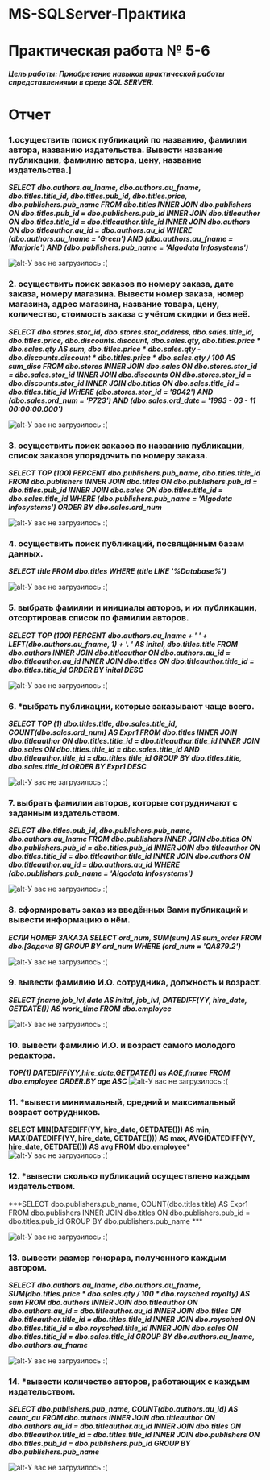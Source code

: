 # MS-SQLServer-Практика

# Практическая работа № 5-6
##### Цель работы: Приобретение навыков практической работы спредставлениями в среде SQL SERVER.

# Отчет

### 1.осуществить поиск публикаций по названию, фамилии автора, названию издательства. Вывести название публикации, фамилию автора, цену, название издательства.]
***SELECT dbo.authors.au_lname, dbo.authors.au_fname, dbo.titles.title_id, dbo.titles.pub_id, dbo.titles.price, dbo.publishers.pub_name
FROM dbo.titles INNER JOIN
dbo.publishers ON dbo.titles.pub_id = dbo.publishers.pub_id INNER JOIN
dbo.titleauthor ON dbo.titles.title_id = dbo.titleauthor.title_id INNER JOIN
dbo.authors ON dbo.titleauthor.au_id = dbo.authors.au_id
WHERE (dbo.authors.au_lname = 'Green') AND (dbo.authors.au_fname = 'Marjorie') AND (dbo.publishers.pub_name = 'Algodata Infosystems')***

![alt-У вас не загрузилось :( ](http://ipic.su/img/img7/fs/Nomer1.1569523693.png "SQLServer5-6")

### 2. осуществить поиск заказов по номеру заказа, дате заказа, номеру магазина. Вывести номер заказа, номер магазина, адрес магазина, название товара, цену, количество, стоимость заказа c учётом скидки и без неё.

***SELECT dbo.stores.stor_id, dbo.stores.stor_address, dbo.sales.title_id, dbo.titles.price, dbo.discounts.discount, dbo.sales.qty, dbo.titles.price * dbo.sales.qty AS sum,
dbo.titles.price * dbo.sales.qty - dbo.discounts.discount * dbo.titles.price * dbo.sales.qty / 100 AS sum_disc
FROM dbo.stores INNER JOIN
dbo.sales ON dbo.stores.stor_id = dbo.sales.stor_id INNER JOIN
dbo.discounts ON dbo.stores.stor_id = dbo.discounts.stor_id INNER JOIN
dbo.titles ON dbo.sales.title_id = dbo.titles.title_id
WHERE (dbo.stores.stor_id = '8042') AND (dbo.sales.ord_num = 'P723') AND (dbo.sales.ord_date = '1993 - 03 - 11 00:00:00.000')***

![alt-У вас не загрузилось :( ](http://ipic.su/img/img7/fs/nomer2.1569523726.png "SQLServer5-6")

### 3. осуществить поиск заказов по названию публикации, список заказов упорядочить по номеру заказа.

***SELECT TOP (100) PERCENT dbo.publishers.pub_name, dbo.titles.title_id
FROM dbo.publishers INNER JOIN
dbo.titles ON dbo.publishers.pub_id = dbo.titles.pub_id INNER JOIN
dbo.sales ON dbo.titles.title_id = dbo.sales.title_id
WHERE (dbo.publishers.pub_name = 'Algodata Infosystems')
ORDER BY dbo.sales.ord_num***

![alt-У вас не загрузилось :( ](http://ipic.su/img/img7/fs/nomer3.1569523744.png "SQLServer5-6")

### 4. осуществить поиск публикаций, посвящённым базам данных.
***SELECT title
FROM dbo.titles
WHERE (title LIKE '%Database%')***

![alt-У вас не загрузилось :( ](http://ipic.su/img/img7/fs/Nomer4.1569523768.png "SQLServer5-6")

### 5. выбрать фамилии и инициалы авторов, и их публикации, отсортировав список по фамилии авторов.

***SELECT TOP (100) PERCENT dbo.authors.au_lname + ' ' + LEFT(dbo.authors.au_fname, 1) + '. ' AS inital, dbo.titles.title
FROM dbo.authors INNER JOIN
dbo.titleauthor ON dbo.authors.au_id = dbo.titleauthor.au_id INNER JOIN
dbo.titles ON dbo.titleauthor.title_id = dbo.titles.title_id
ORDER BY inital DESC***

![alt-У вас не загрузилось :( ](http://ipic.su/img/img7/fs/nomer5.1569523787.png "SQLServer5-6")

### 6. *выбрать публикации, которые заказывают чаще всего.

***SELECT TOP (1) dbo.titles.title, dbo.sales.title_id, COUNT(dbo.sales.ord_num) AS Expr1
FROM dbo.titles INNER JOIN
dbo.titleauthor ON dbo.titles.title_id = dbo.titleauthor.title_id INNER JOIN
dbo.sales ON dbo.titles.title_id = dbo.sales.title_id AND dbo.titleauthor.title_id = dbo.titles.title_id
GROUP BY dbo.titles.title, dbo.sales.title_id
ORDER BY Expr1 DESC***

![alt-У вас не загрузилось :( ](http://ipic.su/img/img7/fs/nomer6.1569523808.png "SQLServer5-6")

### 7. выбрать фамилии авторов, которые сотрудничают с заданным издательством.

***SELECT dbo.titles.pub_id, dbo.publishers.pub_name, dbo.authors.au_lname
FROM dbo.publishers INNER JOIN
dbo.titles ON dbo.publishers.pub_id = dbo.titles.pub_id INNER JOIN
dbo.titleauthor ON dbo.titles.title_id = dbo.titleauthor.title_id INNER JOIN
dbo.authors ON dbo.titleauthor.au_id = dbo.authors.au_id
WHERE (dbo.publishers.pub_name = 'Algodata Infosystems')***

![alt-У вас не загрузилось :( ](http://ipic.su/img/img7/fs/nomer7.1569523825.png "SQLServer5-6")

### 8. сформировать заказ из введённых Вами публикаций и вывести информацию о нём.

***ЕСЛИ НОМЕР ЗАКАЗА
SELECT ord_num, SUM(sum) AS sum_order
FROM dbo.[Задача 8]
GROUP BY ord_num
WHERE (ord_num = 'QA879.2')***

![alt-У вас не загрузилось :( ](http://ipic.su/img/img7/fs/nomer8.1569523897.png "SQLServer5-6")

### 9. вывести фамилию И.О. сотрудника, должность и возраст.

***SELECT fname,job_lvl,date AS inital, job_lvl, DATEDIFF(YY, hire_date, GETDATE()) AS work_time
FROM dbo.employee***

![alt-У вас не загрузилось :( ](http://ipic.su/img/img7/fs/9.1569524637.jpg "SQLServer5-6")

### 10. вывести фамилию И.О. и возраст самого молодого редактора.

***TOP(1) DATEDIFF(YY,hire_date,GETDATE()) as AGE,fname 
FROM dbo.employee
ORDER.BY age ASC***
![alt-У вас не загрузилось :( ](http://ipic.su/img/img7/fs/nomer10.1569523922.png "SQLServer5-6")

### 11. *вывести минимальный, средний и максимальный возраст сотрудников.

**SELECT MIN(DATEDIFF(YY, hire_date, GETDATE())) AS min, MAX(DATEDIFF(YY, hire_date, GETDATE())) AS max, AVG(DATEDIFF(YY, hire_date, GETDATE())) AS avg
FROM dbo.employee***
![alt-У вас не загрузилось :( ](http://ipic.su/img/img7/fs/saasdasd.1570196679.png "SQLServer5-6")

### 12. *вывести сколько публикаций осуществлено каждым издательством.

***SELECT dbo.publishers.pub_name, COUNT(dbo.titles.title) AS Expr1
FROM dbo.publishers INNER JOIN
dbo.titles ON dbo.publishers.pub_id = dbo.titles.pub_id
GROUP BY dbo.publishers.pub_name ***

![alt-У вас не загрузилось :( ](http://ipic.su/img/img7/fs/Snimok.1570196614.png "SQLServer5-6")

### 13. вывести размер гонорара, полученного каждым автором.
***SELECT dbo.authors.au_lname, dbo.authors.au_fname, SUM(dbo.titles.price * dbo.sales.qty / 100 * dbo.roysched.royalty) AS sum
FROM dbo.authors INNER JOIN
dbo.titleauthor ON dbo.authors.au_id = dbo.titleauthor.au_id INNER JOIN
dbo.titles ON dbo.titleauthor.title_id = dbo.titles.title_id INNER JOIN
dbo.roysched ON dbo.titles.title_id = dbo.roysched.title_id INNER JOIN
dbo.sales ON dbo.titles.title_id = dbo.sales.title_id
GROUP BY dbo.authors.au_lname, dbo.authors.au_fname***

![alt-У вас не загрузилось :( ](http://ipic.su/img/img7/fs/swassdasdaasd.1569525752.jpg "SQLServer5-6")

### 14. *вывести количество авторов, работающих с каждым издательством.

***SELECT dbo.publishers.pub_name, COUNT(dbo.authors.au_id) AS count_au
FROM dbo.authors INNER JOIN
dbo.titleauthor ON dbo.authors.au_id = dbo.titleauthor.au_id INNER JOIN
dbo.titles ON dbo.titleauthor.title_id = dbo.titles.title_id INNER JOIN
dbo.publishers ON dbo.titles.pub_id = dbo.publishers.pub_id
GROUP BY dbo.publishers.pub_name***

![alt-У вас не загрузилось :( ](http://ipic.su/img/img7/fs/fyvyvfyvfyvfyv.1570196809.png "SQLServer5-6")
